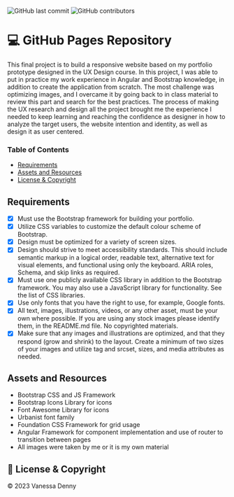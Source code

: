 ![GitHub last commit](https://img.shields.io/github/last-commit/vanessaidenny/portfolio?color=blueviolet&style=plastic)
![GitHub contributors](https://img.shields.io/github/contributors/vanessaidenny/portfolio?color=brightgreen&style=plastic)

# 💻 GitHub Pages Repository

This final project is to build a responsive website based on my portfolio prototype designed in the UX Design course.
In this project, I was able to put in practice my work experience in Angular and Bootstrap knowledge, in addition to create the application from scratch. The most challenge was optimizing images, and I overcame it by going back to in class material to review this part and search for the best practices.
The process of making the UX research and design all the project brought me the experience I needed to keep learning and reaching the confidence as designer in how to analyze the target users, the website intention and identity, as well as design it as user centered.

### Table of Contents

- [Requirements](#requirements)
- [Assets and Resources](#resources)
- [License & Copyright](#license-&-copyright)

## Requirements

<a name="requirements"></a>

- [x] Must use the Bootstrap framework for building your portfolio.
- [x] Utilize CSS variables to customize the default colour scheme of Bootstrap.
- [x] Design must be optimized for a variety of screen sizes.
- [x] Design should strive to meet accessibility standards. This should include semantic markup in a logical order, readable text, alternative text for visual elements, and functional using only the keyboard. ARIA roles, Schema, and skip links as required.
- [x] Must use one publicly available CSS library in addition to the Bootstrap framework. You may also use a JavaScript library for functionality. See the list of CSS libraries.
- [x] Use only fonts that you have the right to use, for example, Google fonts.
- [x] All text, images, illustrations, videos, or any other asset, must be your own where possible. If you are using any stock images please identify them, in the README.md file. No copyrighted materials.
- [x] Make sure that any images and illustrations are optimized, and that they respond (grow and shrink) to the layout. Create a minimum of two sizes of your images and utilize <picture> tag and srcset, sizes, and media attributes as needed.

## Assets and Resources

<a name="resources"></a>

- Bootstrap CSS and JS Framework
- Bootstrap Icons Library for icons
- Font Awesome Library for icons
- Urbanist font family
- Foundation CSS Framework for grid usage
- Angular Framework for component implementation and use of router to transition between pages
- All images were taken by me or it is my own material

## 📌 License & Copyright

<a name="license-&-copyright"></a>

&copy; 2023 Vanessa Denny

